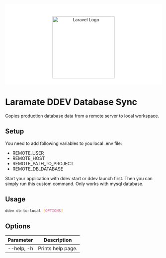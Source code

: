 <p align="center" style="background: white; padding: 40px 20px 20px 20px"><a href="https://laramate.de" target="_blank"><img src="https://laramate.de/laramate.webp" width="200" alt="Laravel Logo"></a></p>

# Laramate DDEV Database Sync

Copies production database data from a remote server to local workspace.

## Setup
You need to add following variables to you local .env file:

- REMOTE_USER
- REMOTE_HOST
- REMOTE_PATH_TO_PROJECT
- REMOTE_DB_DATABASE

Start your application with ddev start or ddev launch first. Then you can 
simply run this custom command. Only works with mysql database.

## Usage
```bash
ddev db-to-local [OPTIONS]
```

## Options
| Parameter  | Description        |
|------------|--------------------|
| --help, -h | Prints  help page. |
